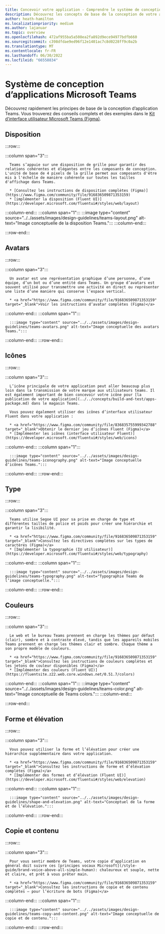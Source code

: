 ```yaml
---
title: Concevoir votre application - Comprendre le système de conception
description: Découvrez les concepts de base de la conception de votre application Microsoft Teams, notamment les avatars, la disposition, les icônes, le modèle de couleurs, etc.
author: heath-hamilton
ms.localizationpriority: medium
ms.author: lajanuar
ms.topic: overview
ms.openlocfilehash: 472af955ba5a508ea2fa892d9ece94977bdfb660
ms.sourcegitcommit: c398dfdae9ed96f12e1401ac7c8d0228ff9c0a2b
ms.translationtype: MT
ms.contentlocale: fr-FR
ms.lasthandoff: 06/30/2022
ms.locfileid: "66558834"
---
```

# <a name="microsoft-teams-app-design-system"></a>Système de conception d’applications Microsoft Teams

Découvrez rapidement les principes de base de la conception d’application Teams. Vous trouverez des conseils complets et des exemples dans le <a href="https://www.figma.com/community/file/916836509871353159" target="_blank">Kit d’interface utilisateur Microsoft Teams (Figma)</a>.

## <a name="layout"></a>Disposition

:::row:::

   :::column span="3":::

      Teams s’appuie sur une disposition de grille pour garantir des relations cohérentes et élégantes entre les composants de conception. L'unité de base de 4 pixels de la grille permet aux composants d'être mis à l'échelle de manière cohérente sur toutes les tailles d'affichage dans Teams.

      * [Consultez les instructions de disposition complètes (Figma)](https://www.figma.com/community/file/916836509871353159)
      * [implémenter la disposition (Fluent UI)](https://developer.microsoft.com/fluentui#/styles/web/layout)

   :::column-end:::
   :::column span="1":::
      :::image type="content" source="../../assets/images/design-guidelines/teams-layout.png" alt-text="Image conceptuelle de la disposition Teams.":::
   :::column-end:::

:::row-end:::

## <a name="avatars"></a>Avatars

:::row:::

   :::column span="3":::

      Un avatar est une représentation graphique d’une personne, d’une équipe, d’un bot ou d’une entité dans Teams. Un groupe d’avatars est souvent utilisé pour transmettre une activité en direct ou représenter une liste d’une manière qui conserve l’espace vertical. 

      * <a href="https://www.figma.com/community/file/916836509871353159" target="_blank">Voir les instructions d’avatar complètes (Figma)</a>

   :::column-end:::
   :::column span="1":::

      :::image type="content" source="../../assets/images/design-guidelines/teams-avatars.png" alt-text="Image conceptuelle des avatars Teams.":::

   :::column-end:::
:::row-end:::

## <a name="icons"></a>Icônes

:::row:::

   :::column span="3":::

      L’icône principale de votre application peut aller beaucoup plus loin dans la transmission de votre marque aux utilisateurs teams. Il est également important de bien concevoir votre icône pour [la publication de votre application](../../concepts/build-and-test/apps-package.md) dans le magasin Teams.

      Vous pouvez également utiliser des icônes d’interface utilisateur Fluent dans votre application :

      * <a href="https://www.figma.com/community/file/836835755999342788" target="_blank">Obtenir le dernier jeu d’icônes Fluent (Figma)</a>
      * [Implémenter les icônes (interface utilisateur Fluent)](https://developer.microsoft.com/fluentui#/styles/web/icons)

   :::column-end:::
   :::column span="1":::

      :::image type="content" source="../../assets/images/design-guidelines/teams-iconography.png" alt-text="Image conceptuelle d’icônes Teams.":::

   :::column-end:::
:::row-end:::

## <a name="type"></a>Type

:::row:::

   :::column span="3":::

      Teams utilise Segoe UI pour sa prise en charge de type et différentes tailles de police et poids pour créer une hiérarchie et garantir la lisibilité.

      * <a href="https://www.figma.com/community/file/916836509871353159" target="_blank">Consultez les directives complètes sur les types de caractères (Figma)</a>
      * [Implémenter la typographie (IU utilisateur)](https://developer.microsoft.com/fluentui#/styles/web/typography)

   :::column-end:::
   :::column span="1":::

      :::image type="content" source="../../assets/images/design-guidelines/teams-typography.png" alt-text="Typographie Teams de l’image conceptuelle.":::

   :::column-end:::
:::row-end:::

## <a name="colors"></a>Couleurs

:::row:::

   :::column span="3":::

      Le web et le bureau Teams prennent en charge les thèmes par défaut (clair), sombre et à contraste élevé, tandis que les appareils mobiles Teams prennent en charge les thèmes clair et sombre. Chaque thème a son propre modèle de couleurs.

      * <a href="https://www.figma.com/community/file/916836509871353159" target="_blank">Consultez les instructions de couleurs complètes et les jetons de couleur disponibles (Figma)</a>
      * [Implémenter des couleurs (Fluent UI)](https://fluentsite.z22.web.core.windows.net/0.51.7/colors)

   :::column-end:::
   :::column span="1":::
      :::image type="content" source="../../assets/images/design-guidelines/teams-color.png" alt-text="Image conceptuelle de Teams colors.":::
   :::column-end:::

:::row-end:::

## <a name="shape-and-elevation"></a>Forme et élévation

:::row:::

   :::column span="3":::

      Vous pouvez utiliser la forme et l’élévation pour créer une hiérarchie supplémentaire dans votre application. 

      * <a href="https://www.figma.com/community/file/916836509871353159" target="_blank">Consultez les instructions de forme et d’élévation complètes (Figma)</a>
      * [Implémenter des formes et d’élévation (Fluent UI)](https://developer.microsoft.com/fluentui#/styles/web/elevation)

   :::column-end:::
   :::column span="1":::

      :::image type="content" source="../../assets/images/design-guidelines/shape-and-elevation.png" alt-text="Conceptuel de la forme et de l’élévation.":::

   :::column-end:::
:::row-end:::

## <a name="copy-and-content"></a>Copie et contenu

:::row:::

   :::column span="3":::

      Pour vous sentir membre de Teams, votre copie d’application en général doit suivre ces [principes vocaux Microsoft](/style-guide/brand-voice-above-all-simple-human): chaleureux et souple, nette et claire, et prêt à vous prêter main.

      * <a href="https://www.figma.com/community/file/916836509871353159" target="_blank">Consultez les instructions de copie et de contenu complètes – pour l’écriture de bots (Figma)</a>

   :::column-end:::
   :::column span="1":::

      :::image type="content" source="../../assets/images/design-guidelines/teams-copy-and-content.png" alt-text="Image conceptuelle de copie et de contenu.":::

   :::column-end:::
:::row-end:::
